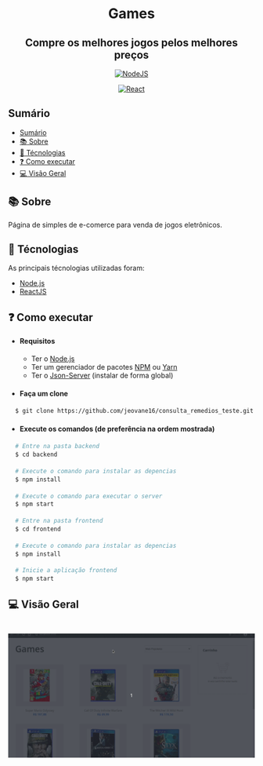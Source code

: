 <h1 align="center">Games</h1>

<h2 align="center">Compre os melhores jogos pelos melhores preços</h2>

<p align="center">
    <a href="https://nodejs.org/en/">
        <img alt="NodeJS" src="https://img.shields.io/badge/made%20with-NodeJS-bgGreen">
    </a>
</p>

<p align="center">
    <a href="https://vuejs.org/">
        <img alt="React" src="https://img.shields.io/badge/made%20with-React-blue">
    </a>
</p>

## Sumário

- [Sumário](#sumário)
- [:books: Sobre](#books-sobre)
- [:robot: Técnologias](#robot-técnologias)
- [:question: Como executar](#question-como-executar)
- [:computer: Visão Geral](#computer-visão-geral)

<a id="sobre"></a>
## :books: Sobre

Página de simples de e-comerce para venda de jogos eletrônicos.

<a id="tecnologias"></a>
## :robot: Técnologias

As principais técnologias utilizadas foram:

- [Node.js](https://nodejs.org/en/)
- [ReactJS](https://pt-br.reactjs.org/)

## :question: Como executar

- #### **Requisitos**
    - Ter o [Node.js](https://nodejs.org/en/)
    - Ter um gerenciador de pacotes [NPM](https://www.npmjs.com/) ou [Yarn](https://yarnpkg.com/)
    - Ter o [Json-Server](https://www.npmjs.com/package/json-server) (instalar de forma global)
    

- #### Faça um clone
```sh
  $ git clone https://github.com/jeovane16/consulta_remedios_teste.git
```

- #### Execute os comandos (de preferência na ordem mostrada) 

```sh
  # Entre na pasta backend
  $ cd backend

  # Execute o comando para instalar as depencias
  $ npm install

  # Execute o comando para executar o server
  $ npm start

  # Entre na pasta frontend
  $ cd frontend

  # Execute o comando para instalar as depencias
  $ npm install

  # Inicie a aplicação frontend
  $ npm start
```

<a id="visao-geral"></a>
## :computer: Visão Geral

<h1 align="center">
    <img src="./.github/app.gif">
</h1>
